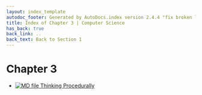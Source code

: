 ```yaml
---
layout: index_template
autodoc_footer: Generated by AutoDocs.index version 2.4.4 "fix broken link for 'C' filetype" ⓒ Starwort, 2020
title: Index of Chapter 3 | Computer Science
has_back: true
back_link: ..
back_text: Back to Section 1
---
```


# **Chapter 3**

- [![MD file](https://img.icons8.com/windows/512/03dac6/regular-document.png) Thinking Procedurally](./thinking_procedurally.html)

